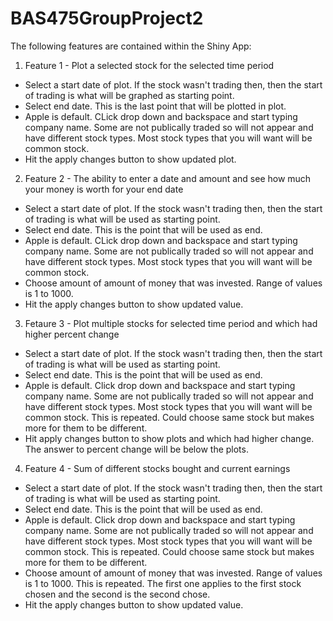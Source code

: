# BAS475GroupProject2
The following features are contained within the Shiny App:
1. Feature 1 - Plot a selected stock for the selected time period
 * Select a start date of plot.  If the stock wasn't trading then, then the start of trading is what will be graphed as starting point.
 * Select end date.  This is the last point that will be plotted in plot.
 * Apple is default. CLick drop down and backspace and start typing company name.  Some are not publically traded so will not appear and have different stock types.  Most stock types that you will want will be common stock.
 * Hit the apply changes button to show updated plot.
2. Feature 2 - The ability to enter a date and amount and see how much your money is worth for your end date
 * Select a start date of plot.  If the stock wasn't trading then, then the start of trading is what will be used as starting point.
 * Select end date.  This is the point that will be used as end.
 * Apple is default. CLick drop down and backspace and start typing company name.  Some are not publically traded so will not appear and have different stock types.  Most stock types that you will want will be common stock.
 * Choose amount of amount of money that was invested.  Range of values is 1 to 1000.
 * Hit the apply changes button to show updated value.
3. Fetaure 3 - Plot multiple stocks for selected time period and which had higher percent change
 * Select a start date of plot.  If the stock wasn't trading then, then the start of trading is what will be used as starting point.
 * Select end date.  This is the point that will be used as end.
 * Apple is default. Click drop down and backspace and start typing company name.  Some are not publically traded so will not appear and have different stock types.  Most stock types that you will want will be common stock.  This is repeated.  Could choose same stock but makes more for them to be different.
 * Hit apply changes button to show plots and which had higher change.  The answer to percent change will be below the plots.
4. Feature 4 - Sum of different stocks bought and current earnings
 * Select a start date of plot.  If the stock wasn't trading then, then the start of trading is what will be used as starting point.
 * Select end date.  This is the point that will be used as end.
 * Apple is default. Click drop down and backspace and start typing company name.  Some are not publically traded so will not appear and have different stock types.  Most stock types that you will want will be common stock.  This is repeated.  Could choose same stock but makes more for them to be different.
 * Choose amount of amount of money that was invested.  Range of values is 1 to 1000.  This is repeated.  The first one applies to the first stock chosen and the second is the second chose.
 * Hit the apply changes button to show updated value.
